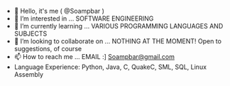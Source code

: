 - 👋 Hello, it's me ( @Soampbar )
- 👀 I’m interested in ... SOFTWARE ENGINEERING
- 🌱 I’m currently learning ... VARIOUS PROGRAMMING LANGUAGES AND SUBJECTS
- 💞️ I’m looking to collaborate on ... NOTHING AT THE MOMENT! Open to suggestions, of course
- 📫 How to reach me ... EMAIL :] Soampbar@gmail.com
- Language Experience: Python, Java, C, QuakeC, SML, SQL, Linux Assembly
<!---
Soampbar is a ✨ special ✨ repository because its `README.md` (this file) appears on your GitHub profile.
You can click the Preview link to take a look at your changes.
--->
